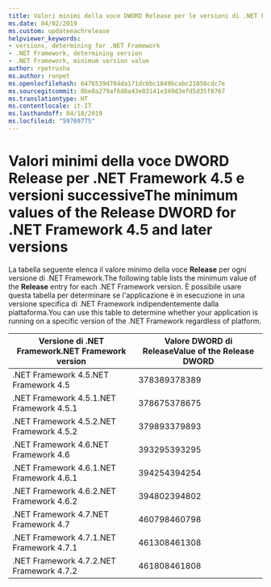 ```yaml
---
title: Valori minimi della voce DWORD Release per le versioni di .NET Framework
ms.date: 04/02/2019
ms.custom: updateeachrelease
helpviewer_keywords:
- versions, determining for .NET Framework
- .NET Framework, determining version
- .NET Framework, minimum version value
author: rpetrusha
ms.author: ronpet
ms.openlocfilehash: 6476539d704da171dc6bc1849bcabc21058cdc7e
ms.sourcegitcommit: 0be8a279af6d8a43e03141e349d3efd5d35f8767
ms.translationtype: HT
ms.contentlocale: it-IT
ms.lasthandoff: 04/18/2019
ms.locfileid: "59769775"
---
```

# <a name="the-minimum-values-of-the-release-dword-for-net-framework-45-and-later-versions"></a><span data-ttu-id="fd01e-102">Valori minimi della voce DWORD Release per .NET Framework 4.5 e versioni successive</span><span class="sxs-lookup"><span data-stu-id="fd01e-102">The minimum values of the Release DWORD for .NET Framework 4.5 and later versions</span></span>

<span data-ttu-id="fd01e-103">La tabella seguente elenca il valore minimo della voce **Release** per ogni versione di .NET Framework.</span><span class="sxs-lookup"><span data-stu-id="fd01e-103">The following table lists the minimum value of the **Release** entry for each .NET Framework version.</span></span> <span data-ttu-id="fd01e-104">È possibile usare questa tabella per determinare se l'applicazione è in esecuzione in una versione specifica di .NET Framework indipendentemente dalla piattaforma.</span><span class="sxs-lookup"><span data-stu-id="fd01e-104">You can use this table to determine whether your application is running on a specific version of the .NET Framework regardless of platform.</span></span>

|<span data-ttu-id="fd01e-105">Versione di .NET Framework</span><span class="sxs-lookup"><span data-stu-id="fd01e-105">.NET Framework version</span></span>|<span data-ttu-id="fd01e-106">Valore DWORD di Release</span><span class="sxs-lookup"><span data-stu-id="fd01e-106">Value of the Release DWORD</span></span>|
|--------------------------------|-------------|
|<span data-ttu-id="fd01e-107">.NET Framework 4.5</span><span class="sxs-lookup"><span data-stu-id="fd01e-107">.NET Framework 4.5</span></span>|<span data-ttu-id="fd01e-108">378389</span><span class="sxs-lookup"><span data-stu-id="fd01e-108">378389</span></span>|
|<span data-ttu-id="fd01e-109">.NET Framework 4.5.1</span><span class="sxs-lookup"><span data-stu-id="fd01e-109">.NET Framework 4.5.1</span></span>|<span data-ttu-id="fd01e-110">378675</span><span class="sxs-lookup"><span data-stu-id="fd01e-110">378675</span></span>|
|<span data-ttu-id="fd01e-111">.NET Framework 4.5.2</span><span class="sxs-lookup"><span data-stu-id="fd01e-111">.NET Framework 4.5.2</span></span>|<span data-ttu-id="fd01e-112">379893</span><span class="sxs-lookup"><span data-stu-id="fd01e-112">379893</span></span>|
|<span data-ttu-id="fd01e-113">.NET Framework 4.6</span><span class="sxs-lookup"><span data-stu-id="fd01e-113">.NET Framework 4.6</span></span>|<span data-ttu-id="fd01e-114">393295</span><span class="sxs-lookup"><span data-stu-id="fd01e-114">393295</span></span>|
|<span data-ttu-id="fd01e-115">.NET Framework 4.6.1</span><span class="sxs-lookup"><span data-stu-id="fd01e-115">.NET Framework 4.6.1</span></span>|<span data-ttu-id="fd01e-116">394254</span><span class="sxs-lookup"><span data-stu-id="fd01e-116">394254</span></span>|
|<span data-ttu-id="fd01e-117">.NET Framework 4.6.2</span><span class="sxs-lookup"><span data-stu-id="fd01e-117">.NET Framework 4.6.2</span></span>|<span data-ttu-id="fd01e-118">394802</span><span class="sxs-lookup"><span data-stu-id="fd01e-118">394802</span></span>|
|<span data-ttu-id="fd01e-119">.NET Framework 4.7</span><span class="sxs-lookup"><span data-stu-id="fd01e-119">.NET Framework 4.7</span></span>|<span data-ttu-id="fd01e-120">460798</span><span class="sxs-lookup"><span data-stu-id="fd01e-120">460798</span></span>|
|<span data-ttu-id="fd01e-121">.NET Framework 4.7.1</span><span class="sxs-lookup"><span data-stu-id="fd01e-121">.NET Framework 4.7.1</span></span>|<span data-ttu-id="fd01e-122">461308</span><span class="sxs-lookup"><span data-stu-id="fd01e-122">461308</span></span>|
|<span data-ttu-id="fd01e-123">.NET Framework 4.7.2</span><span class="sxs-lookup"><span data-stu-id="fd01e-123">.NET Framework 4.7.2</span></span>|<span data-ttu-id="fd01e-124">461808</span><span class="sxs-lookup"><span data-stu-id="fd01e-124">461808</span></span>|
